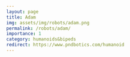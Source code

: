 ```yaml
---
layout: page
title: Adam
img: assets/img/robots/adam.png
permalink: /robots/adam/
importance: 1
category: humanoids&bipeds
redirect: https://www.pndbotics.com/humanoid
---
```

